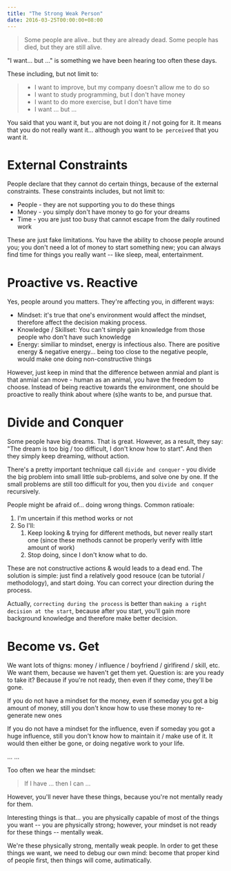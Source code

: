 ```yaml
---
title: "The Strong Weak Person"
date: 2016-03-25T00:00:00+08:00
---
```


> Some people are alive.. but they are already dead. Some people has died, but
> they are still alive.

"I want... but ..." is something we have been hearing too often these days.

These including, but not limit to:

> - I want to improve, but my company doesn't allow me to do so
> - I want to study programming, but I don't have money
> - I want to do more exercise, but I don't have time
> - I want ... but ...

You said that you want it, but you are not doing it / not going for it. It means
that you do not really want it... although you want to `be perceived` that you
want it.


# External Constraints

People declare that they cannot do certain things, because of the external
constraints. These constraints includes, but not limit to:

- People - they are not supporting you to do these things
- Money - you simply don't have money to go for your dreams
- Time - you are just too busy that cannot escape from the daily routined work 

These are just fake limitations. You have the ability to choose people around
you; you don't need a lot of money to start something new; you can always find
time for things you really want -- like sleep, meal, entertainment.

# Proactive vs. Reactive

Yes, people around you matters. They're affecting you, in different ways:

- Mindset: it's true that one's environment would affect the mindset, therefore
  affect the decision making process.
- Knowledge / Skillset: You can't simply gain knowledge from those people who 
  don't have such knowledge
- Energy: similiar to mindset, energy is infectious also. There are positive 
  energy & negative energy... being too close to the negative people, would make
  one doing non-constructive things

However, just keep in mind that the difference between anmial and plant is that
anmial can move - human as an animal, you have the freedom to choose. Instead of
being reactive towards the environment, one should be proactive to really think
about where (s)he wants to be, and pursue that.

# Divide and Conquer

Some people have big dreams. That is great. However, as a result, they say: "The
dream is too big / too difficult, I don't know how to start". And then they
simply keep dreaming, without action.

There's a pretty important technique call `divide and conquer` - you divide the
big problem into small little sub-problems, and solve one by one. If the small
problems are still too difficult for you, then you `divide and conquer`
recursively.

People might be afraid of... doing wrong things. Common ratioale:

1. I'm uncertain if this method works or not
2. So I'll:
    1. Keep looking & trying for different methods, but never really start one
       (since these methods cannot be properly verify with little amount of 
       work)
    2. Stop doing, since I don't know what to do.

These are not constructive actions & would leads to a dead end. The solution is
simple: just find a relatively good resouce (can be tutorial / methodology), and
start doing. You can correct your direction during the process.

Actually, `correcting during the process` is better than `making a right 
decision at the start`, because after you start, you'll gain more background 
knowledge and therefore make better decision.

# Become vs. Get

We want lots of thigns: money / influence / boyfriend / girlfirend / skill, etc.
We want them, because we haven't get them yet. Question is: are you ready to
take it? Because if you're not ready, then even if they come, they'll be gone.

If you do not have a mindset for the money, even if someday you got a big amount
of money, still you don't know how to use these money to re-generate new ones

If you do not have a mindset for the influence, even if someday you got a huge
influence, still you don't know how to maintain it / make use of it. It would
then either be gone, or doing negative work to your life.

... ...

Too often we hear the mindset: 

> If I have ... then I can ...

However, you'll never have these things, because you're not mentally ready for
them.

Interesting things is that... you are physically capable of most of the things
you want -- you are physically strong; however, your mindset is not ready for
these things -- mentally weak.

We're these physically strong, mentally weak people. In order to get these
things we want, we need to debug our own mind: become that proper kind of people
first, then things will come, autimatically.
